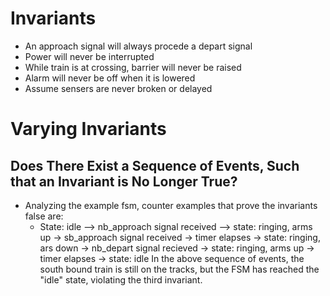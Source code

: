# Invariants
- An approach signal will always procede a depart signal
- Power will never be interrupted 
- While train is at crossing, barrier will never be raised
- Alarm will never be off when it is lowered
- Assume sensers are never broken or delayed

# Varying Invariants

## Does There Exist a Sequence of Events, Such that an Invariant is No Longer True?

- Analyzing the example fsm, counter examples that prove the invariants false are:
  - State: idle --> nb_approach signal received --> state: ringing, arms up -> sb_approach signal received -> timer elapses -> state: ringing, ars down -> nb_depart signal recieved -> state: ringing, arms up
 -> timer elapses -> state: idle
  In the above sequence of events, the south bound train is still on the tracks, but the FSM has reached the "idle" state, violating the third invariant.
